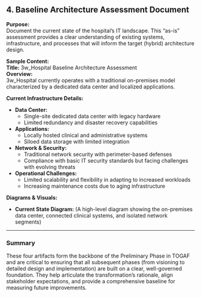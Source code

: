## 4. Baseline Architecture Assessment Document

**Purpose:**  
Document the current state of the hospital’s IT landscape. This “as-is” assessment provides a clear understanding of existing systems, infrastructure, and processes that will inform the target (hybrid) architecture design.

**Sample Content:**  
**Title:** 3w_Hospital Baseline Architecture Assessment  
**Overview:**  
3w_Hospital currently operates with a traditional on-premises model characterized by a dedicated data center and localized applications.  

**Current Infrastructure Details:**  
- **Data Center:**  
  - Single-site dedicated data center with legacy hardware  
  - Limited redundancy and disaster recovery capabilities  
- **Applications:**  
  - Locally hosted clinical and administrative systems  
  - Siloed data storage with limited integration  
- **Network & Security:**  
  - Traditional network security with perimeter-based defenses  
  - Compliance with basic IT security standards but facing challenges with evolving threats  
- **Operational Challenges:**  
  - Limited scalability and flexibility in adapting to increased workloads  
  - Increasing maintenance costs due to aging infrastructure

**Diagrams & Visuals:**  
- **Current State Diagram:** (A high-level diagram showing the on-premises data center, connected clinical systems, and isolated network segments)


---

### Summary

These four artifacts form the backbone of the Preliminary Phase in TOGAF and are critical to ensuring that all subsequent phases (from visioning to detailed design and implementation) are built on a clear, well-governed foundation. They help articulate the transformation’s rationale, align stakeholder expectations, and provide a comprehensive baseline for measuring future improvements.